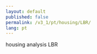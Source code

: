 ```yaml
---
layout: default
published: false
permalink: /v3_1/pt/housing/LBR/
lang: pt
---
```


housing analysis LBR

